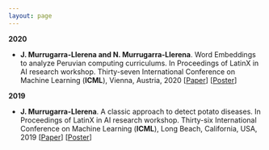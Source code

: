 ```yaml
---
layout: page
---
```


**2020**
* **J. Murrugarra-Llerena and N. Murrugarra-Llerena**. Word Embeddings to analyze Peruvian computing curriculums. In Proceedings of LatinX in AI research workshop. Thirty-seven International Conference on Machine Learning (**ICML**), Vienna, Austria, 2020 [[Paper](https://artcs1.github.io/files/pubs/LatinPaper_2029I.pdf)] [[Poster](https://artcs1.github.io/files/pubs/LatinXPoster_2020I.pdf)]


**2019**
* **J. Murrugarra-Llerena**. A classic approach to detect potato diseases. In Proceedings of LatinX in AI research workshop. Thirty-six International Conference on Machine Learning (**ICML**), Long Beach, California, USA, 2019 [[Paper](https://artcs1.github.io/files/pubs/LatinPaper_2019I.pdf)] [[Poster](https://artcs1.github.io/files/pubs/LatinXPoster_2019I.pdf)]


